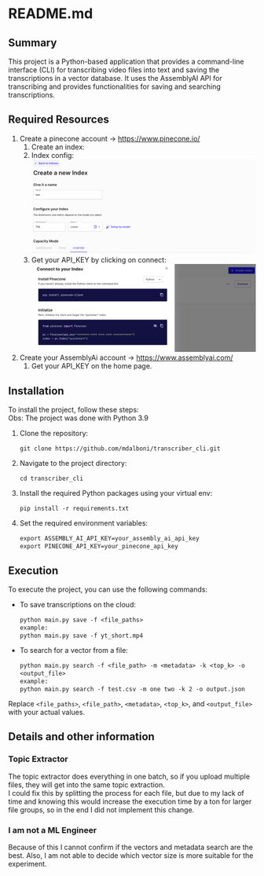 # README.md

## Summary

This project is a Python-based application that provides a command-line interface (CLI) for transcribing video files
into text and saving the transcriptions in a vector database. It uses the AssemblyAI API for transcribing and provides
functionalities for saving and searching transcriptions.

## Required Resources
1. Create a pinecone account -> https://www.pinecone.io/
   1. Create an index:
   2. Index config: 
   ![readme_assets/img.png](readme_assets/img.png)
   3. Get your API_KEY by clicking on connect:
   ![readme_assets/img_1.png](readme_assets/img_1.png)
2. Create your AssemblyAi account -> https://www.assemblyai.com/
   1. Get your API_KEY on the home page.

## Installation

To install the project, follow these steps:  
Obs: The project was done with Python 3.9

1. Clone the repository:
    ```
    git clone https://github.com/mdalboni/transcriber_cli.git
    ```
2. Navigate to the project directory:
    ```
    cd transcriber_cli
    ```
3. Install the required Python packages using your virtual env:
    ```
    pip install -r requirements.txt
    ```
4. Set the required environment variables:
    ```
    export ASSEMBLY_AI_API_KEY=your_assembly_ai_api_key
    export PINECONE_API_KEY=your_pinecone_api_key
    ```

## Execution

To execute the project, you can use the following commands:

- To save transcriptions on the cloud:
    ```
    python main.py save -f <file_paths>
    example:
    python main.py save -f yt_short.mp4
    ```
- To search for a vector from a file:
    ```
    python main.py search -f <file_path> -m <metadata> -k <top_k> -o <output_file>
    example:
    python main.py search -f test.csv -m one two -k 2 -o output.json
    ```

Replace `<file_paths>`, `<file_path>`, `<metadata>`, `<top_k>`, and `<output_file>` with your actual values.


## Details and other information


### Topic Extractor
The topic extractor does everything in one batch, so if you upload multiple files, they will get into the same topic extraction.  
I could fix this by splitting the process for each file, but due to my lack of time and knowing this would increase the execution 
time by a ton for larger file groups, so in the end I did not implement this change.


### I am not a ML Engineer
Because of this I cannot confirm if the vectors and metadata search are the best. Also, I am not able to decide which vector 
size is more suitable for the experiment.
